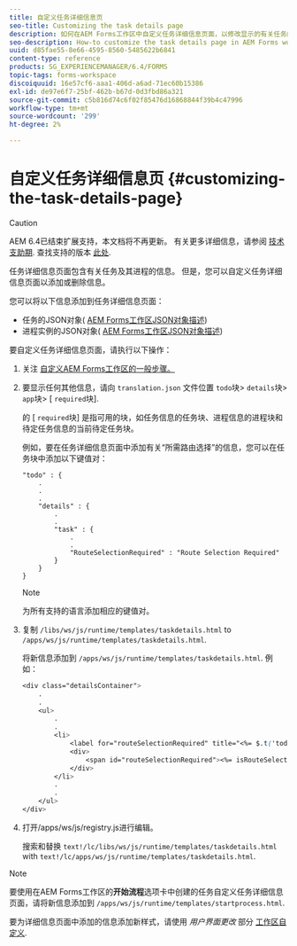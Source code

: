```yaml
---
title: 自定义任务详细信息页
seo-title: Customizing the task details page
description: 如何在AEM Forms工作区中自定义任务详细信息页面，以修改显示的有关任务的默认信息。
seo-description: How-to customize the task details page in AEM Forms workspace to modify the default information displayed about a task.
uuid: d85fae55-8e66-4595-8560-5485622b6841
content-type: reference
products: SG_EXPERIENCEMANAGER/6.4/FORMS
topic-tags: forms-workspace
discoiquuid: 16e57cf6-aaa1-406d-a6ad-71ec60b15386
exl-id: de97e6f7-25bf-462b-b67d-0d3fbd86a321
source-git-commit: c5b816d74c6f02f85476d16868844f39b4c47996
workflow-type: tm+mt
source-wordcount: '299'
ht-degree: 2%

---
```


# 自定义任务详细信息页 {#customizing-the-task-details-page}

>[!CAUTION]
>
>AEM 6.4已结束扩展支持，本文档将不再更新。 有关更多详细信息，请参阅 [技术支助期](https://helpx.adobe.com/cn/support/programs/eol-matrix.html). 查找支持的版本 [此处](https://experienceleague.adobe.com/docs/).

任务详细信息页面包含有关任务及其进程的信息。 但是，您可以自定义任务详细信息页面以添加或删除信息。

您可以将以下信息添加到任务详细信息页面：

* 任务的JSON对象( [AEM Forms工作区JSON对象描述](/help/forms/using/html-workspace-json-object-description.md))
* 进程实例的JSON对象( [AEM Forms工作区JSON对象描述](/help/forms/using/html-workspace-json-object-description.md))

要自定义任务详细信息页面，请执行以下操作：

1. 关注 [自定义AEM Forms工作区的一般步骤。](/help/forms/using/generic-steps-html-workspace-customization.md)
1. 要显示任何其他信息，请向 `translation.json` 文件位置 `todo`块> `details`块> `app`块> [ `required`块].

   的 [ `required`块] 是指可用的块，如任务信息的任务块、进程信息的进程块和待定任务信息的当前待定任务块。

   例如，要在任务详细信息页面中添加有关“所需路由选择”的信息，您可以在任务块中添加以下键值对：

   ```
   "todo" : {
       .
       .
       .
       "details" : {
           .
           .
           "task" : {
               .
               .
               "RouteSelectionRequired" : "Route Selection Required"
           }
       }
   }
   ```

   >[!NOTE]
   >
   >为所有支持的语言添加相应的键值对。

1. 复制 `/libs/ws/js/runtime/templates/taskdetails.html` to `/apps/ws/js/runtime/templates/taskdetails.html`.

   将新信息添加到 `/apps/ws/js/runtime/templates/taskdetails.html`. 例如：

   ```css
   <div class="detailsContainer">
       .
       .
       <ul>
           .
           .
           <li>
               <label for="routeSelectionRequired" title="<%= $.t('todo.details.task.RouteSelectionRequired')%>"><%= $.t('todo.details.task.RouteSelectionRequired')%></label>
               <div>
                   <span id="routeSelectionRequired"><%= isRouteSelectionRequired != null ? isRouteSelectionRequired : ''%></span>
               </div>
           </li>
           .
           .
       </ul>
   </div>
   ```

1. 打开/apps/ws/js/registry.js进行编辑。

   搜索和替换 `text!/lc/libs/ws/js/runtime/templates/taskdetails.html` with `text!/lc/apps/ws/js/runtime/templates/taskdetails.html`.

>[!NOTE]
>
>要使用在AEM Forms工作区的**开始流程**选项卡中创建的任务自定义任务详细信息页面，请将新信息添加到 `/apps/ws/js/runtime/templates/startprocess.html`.
>
>要为详细信息页面中添加的信息添加新样式，请使用 *用户界面更改* 部分 [工作区自定义](/help/forms/using/changing-locale-user-interface.md).
